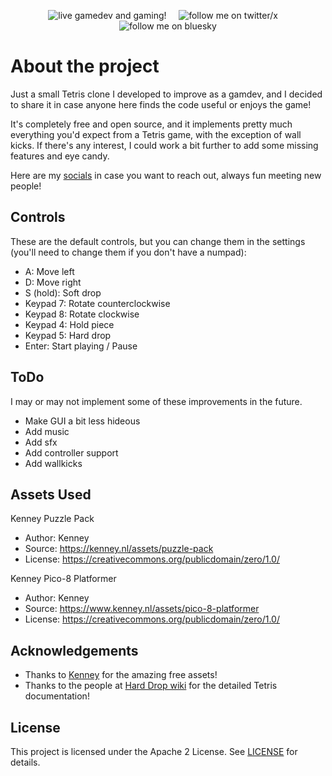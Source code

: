 <p align="center">
	<a href="https://www.twitch.tv/nicowired" style="text-decoration:none">
		<img alt="live gamedev and gaming!" src="https://img.shields.io/twitch/status/nicowired" />
	</a>
	&nbsp;&nbsp;&nbsp;
	<a href="https://x.com/nicowired" style="text-decoration:none">
		<img alt="follow me on twitter/x" src="https://img.shields.io/twitter/follow/nicowired" />
	</a>
	&nbsp;&nbsp;&nbsp;
	<a href="https://bsky.app/profile/nicowired.bsky.social" style="text-decoration:none">
		<img alt="follow me on bluesky" src="https://img.shields.io/badge/BlueSky-follow!-000000?style=social&logo=bluesky" />
	</a>
</p>


# About the project
Just a small Tetris clone I developed to improve as a gamdev, and I decided to share it in case anyone here finds the code useful or enjoys the game!

It's completely free and open source, and it implements pretty much everything you'd expect from a Tetris game, with the exception of wall kicks. If there's any interest, I could work a bit further to add some missing features and eye candy.

Here are my [socials](https://linktr.ee/nicowired) in case you want to reach out, always fun meeting new people!

## Controls
These are the default controls, but you can change them in the settings (you'll need to change them if you don't have a numpad):
- A: Move left
- D: Move right
- S (hold): Soft drop
- Keypad 7: Rotate counterclockwise
- Keypad 8: Rotate clockwise
- Keypad 4: Hold piece
- Keypad 5: Hard drop
- Enter: Start playing / Pause

## ToDo
I may or may not implement some of these improvements in the future.
- Make GUI a bit less hideous
- Add music
- Add sfx
- Add controller support
- Add wallkicks

## Assets Used
Kenney Puzzle Pack
- Author: Kenney
- Source: https://kenney.nl/assets/puzzle-pack
- License: https://creativecommons.org/publicdomain/zero/1.0/

Kenney Pico-8 Platformer
- Author: Kenney
- Source: https://www.kenney.nl/assets/pico-8-platformer
- License: https://creativecommons.org/publicdomain/zero/1.0/

## Acknowledgements
- Thanks to [Kenney](https://kenney.nl) for the amazing free assets!
- Thanks to the people at [Hard Drop wiki](https://harddrop.com/wiki) for the detailed Tetris documentation!

## License
This project is licensed under the Apache 2 License. See [LICENSE](LICENSE) for details.
